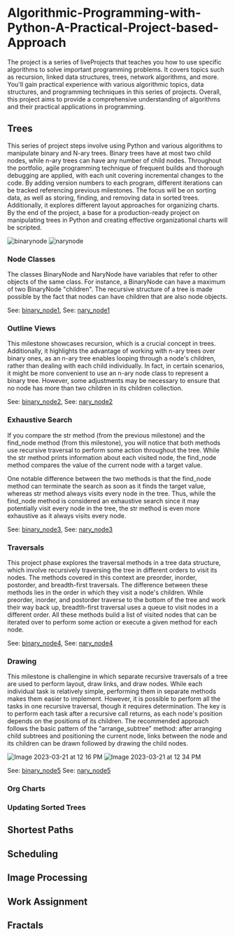 # Algorithmic-Programming-with-Python-A-Practical-Project-based-Approach
The project is a series of liveProjects that teaches you how to use specific algorithms to solve important programming problems. It covers topics such as recursion, linked data structures, trees, network algorithms, and more. You'll gain practical experience with various algorithmic topics, data structures, and programming techniques in this series of projects. Overall, this project aims to provide a comprehensive understanding of algorithms and their practical applications in programming.

## Trees
This series of project steps involve using Python and various algorithms to manipulate binary and N-ary trees. Binary trees have at most two child nodes, while n-ary trees can have any number of child nodes. Throughout the portfolio, agile programming technique of frequent builds and thorough debugging are applied, with each unit covering incremental changes to the code. By adding version numbers to each program, different iterations can be tracked referencing previous milestones. The focus will be on sorting data, as well as storing, finding, and removing data in sorted trees. Additionally, it explores different layout approaches for organizing charts. By the end of the project, a base for a production-ready project on manipulating trees in Python and creating effective organizational charts will be scripted.

![binarynode](https://user-images.githubusercontent.com/104819501/226405840-0d9ee68a-d800-4d4b-9c86-beab32b2df2f.png) ![narynode](https://user-images.githubusercontent.com/104819501/226405963-d0abcfb4-40e4-42fd-a458-c3ca7967d172.png)



### Node Classes
The classes BinaryNode and NaryNode have variables that refer to other objects of the same class. For instance, a BinaryNode can have a maximum of two BinaryNode "children". The recursive structure of a tree is made possible by the fact that nodes can have children that are also node objects.

See: [binary_node1](https://github.com/sjord01/Algorithmic-Programming-with-Python-A-Practical-Project-based-Approach/blob/main/binary_node1.ipynb),
See: [nary_node1](https://github.com/sjord01/Algorithmic-Programming-with-Python-A-Practical-Project-based-Approach/blob/main/nary_node1.ipynb)
### Outline Views
This milestone showcases recursion, which is a crucial concept in trees. Additionally, it highlights the advantage of working with n-ary trees over binary ones, as an n-ary tree enables looping through a node's children, rather than dealing with each child individually. In fact, in certain scenarios, it might be more convenient to use an n-ary node class to represent a binary tree. However, some adjustments may be necessary to ensure that no node has more than two children in its children collection.

See: [binary_node2](https://github.com/sjord01/Algorithmic-Programming-with-Python-A-Practical-Project-based-Approach/blob/main/binary_node2.ipynb),
See: [nary_node2](https://github.com/sjord01/Algorithmic-Programming-with-Python-A-Practical-Project-based-Approach/blob/main/nary_node2.ipynb)
### Exhaustive Search
If you compare the str method (from the previous milestone) and the find_node method (from this milestone), you will notice that both methods use recursive traversal to perform some action throughout the tree. While the str method prints information about each visited node, the find_node method compares the value of the current node with a target value.

One notable difference between the two methods is that the find_node method can terminate the search as soon as it finds the target value, whereas str method always visits every node in the tree. Thus, while the find_node method is considered an exhaustive search since it may potentially visit every node in the tree, the str method is even more exhaustive as it always visits every node.

See: [binary_node3](https://github.com/sjord01/Algorithmic-Programming-with-Python-A-Practical-Project-based-Approach/blob/main/binary_node3.ipynb),
See: [nary_node3](https://github.com/sjord01/Algorithmic-Programming-with-Python-A-Practical-Project-based-Approach/blob/main/nary_node3.ipynb)
### Traversals
This project phase explores the traversal methods in a tree data structure, which involve recursively traversing the tree in different orders to visit its nodes. The methods covered in this context are preorder, inorder, postorder, and breadth-first traversals. The difference between these methods lies in the order in which they visit a node's children. While preorder, inorder, and postorder traverse to the bottom of the tree and work their way back up, breadth-first traversal uses a queue to visit nodes in a different order. All these methods build a list of visited nodes that can be iterated over to perform some action or execute a given method for each node.

See: [binary_node4](https://github.com/sjord01/Algorithmic-Programming-with-Python-A-Practical-Project-based-Approach/blob/main/binary_node4.ipynb),
See: [nary_node4](https://github.com/sjord01/Algorithmic-Programming-with-Python-A-Practical-Project-based-Approach/blob/main/nary_node4.ipynb)
### Drawing
This milestone is challengine in which separate recursive traversals of a tree are used to perform layout, draw links, and draw nodes. While each individual task is relatively simple, performing them in separate methods makes them easier to implement. However, it is possible to perform all the tasks in one recursive traversal, though it requires determination. The key is to perform each task after a recursive call returns, as each node's position depends on the positions of its children. The recommended approach follows the basic pattern of the "arrange_subtree" method: after arranging child subtrees and positioning the current node, links between the node and its children can be drawn followed by drawing the child nodes.

![Image 2023-03-21 at 12 16 PM](https://user-images.githubusercontent.com/104819501/226789277-d239eb62-a899-4620-beaf-970dc99f1277.jpeg)
![Image 2023-03-21 at 12 34 PM](https://user-images.githubusercontent.com/104819501/226789349-505e8b4c-b10f-453f-9049-c3c6e4de2bf5.jpeg)

See: [binary_node5](https://github.com/sjord01/Algorithmic-Programming-with-Python-A-Practical-Project-based-Approach/blob/main/binary_node5.ipynb)
See: [nary_node5](https://github.com/sjord01/Algorithmic-Programming-with-Python-A-Practical-Project-based-Approach/blob/main/nary_node5.ipynb)
### Org Charts
### Updating Sorted Trees

## Shortest Paths

## Scheduling

## Image Processing

## Work Assignment

## Fractals
